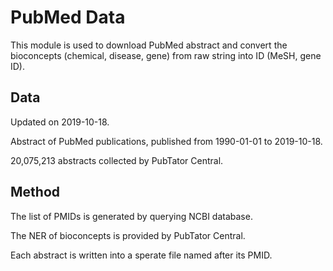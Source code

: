# PubMed Data

This module is used to download PubMed abstract and convert the bioconcepts (chemical, disease, gene) from raw string into ID (MeSH, gene ID).


## Data

Updated on 2019-10-18.

Abstract of PubMed publications, published from 1990-01-01 to 2019-10-18.

20,075,213 abstracts collected by PubTator Central.


## Method

The list of PMIDs is generated by querying NCBI database.

The NER of bioconcepts is provided by PubTator Central.

Each abstract is written into a sperate file named after its PMID.
